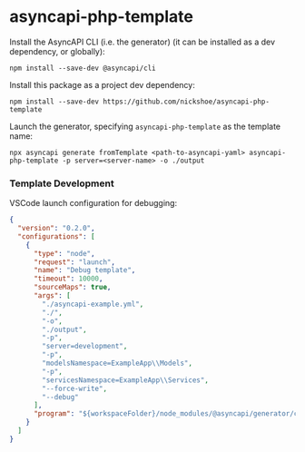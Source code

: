 # asyncapi-php-template

Install the AsyncAPI CLI (i.e. the generator) (it can be installed as a dev dependency, or globally):

```shell
npm install --save-dev @asyncapi/cli
```

Install this package as a project dev dependency:

```shell
npm install --save-dev https://github.com/nickshoe/asyncapi-php-template
```

Launch the generator, specifying `asyncapi-php-template` as the template name:

```shell
npx asyncapi generate fromTemplate <path-to-asyncapi-yaml> asyncapi-php-template -p server=<server-name> -o ./output
```

### Template Development

VSCode launch configuration for debugging:

```json
{
  "version": "0.2.0",
  "configurations": [
    {
      "type": "node",
      "request": "launch",
      "name": "Debug template",
      "timeout": 10000,
      "sourceMaps": true,
      "args": [
        "./asyncapi-example.yml",
        "./",
        "-o",
        "./output",
        "-p",
        "server=development",
        "-p",
        "modelsNamespace=ExampleApp\\Models",
        "-p",
        "servicesNamespace=ExampleApp\\Services",
        "--force-write",
        "--debug"
      ],
      "program": "${workspaceFolder}/node_modules/@asyncapi/generator/cli.js"
    }
  ]
}

```